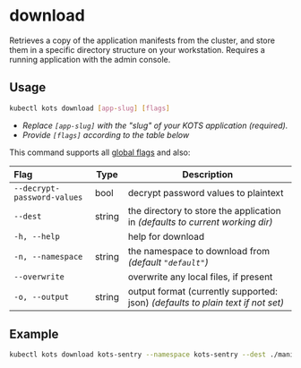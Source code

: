 # download

Retrieves a copy of the application manifests from the cluster, and store them in a specific directory structure on your workstation.
Requires a running application with the admin console.

## Usage
```bash
kubectl kots download [app-slug] [flags]
```

* _Replace `[app-slug]` with the "slug" of your KOTS application (required)._
* _Provide `[flags]` according to the table below_

This command supports all [global flags](/kots-cli/global-flags/) and also:


| Flag                 | Type | Description |
|:----------------------|------|-------------|
| `--decrypt-password-values` | bool | decrypt password values to plaintext |
| `--dest` | string | the directory to store the application in _(defaults to current working dir)_ |
| `-h, --help` | | help for download |
| `-n, --namespace` | string | the namespace to download from _(default `"default"`)_ |
| `--overwrite` | | overwrite any local files, if present |
| `-o, --output` | string | output format (currently supported: json) _(defaults to plain text if not set)_ |

## Example
```bash
kubectl kots download kots-sentry --namespace kots-sentry --dest ./manifests --overwrite
```
